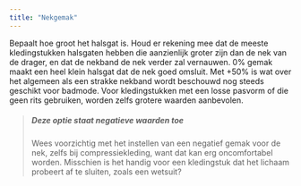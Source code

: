 ```yaml
---
title: "Nekgemak"
---
```


Bepaalt hoe groot het halsgat is. Houd er rekening mee dat de meeste kledingstukken halsgaten hebben die aanzienlijk groter zijn dan de nek van de drager, en dat de nekband de nek verder zal vernauwen. 0% gemak maakt een heel klein halsgat dat de nek goed omsluit. Met +50% is wat over het algemeen als een strakke nekband wordt beschouwd nog steeds geschikt voor badmode. Voor kledingstukken met een losse pasvorm of die geen rits gebruiken, worden zelfs grotere waarden aanbevolen.

> ##### Deze optie staat negatieve waarden toe
> 
> Wees voorzichtig met het instellen van een negatief gemak voor de nek, zelfs bij compressiekleding, want dat kan erg oncomfortabel worden. Misschien is het handig voor een kledingstuk dat het lichaam probeert af te sluiten, zoals een wetsuit?
